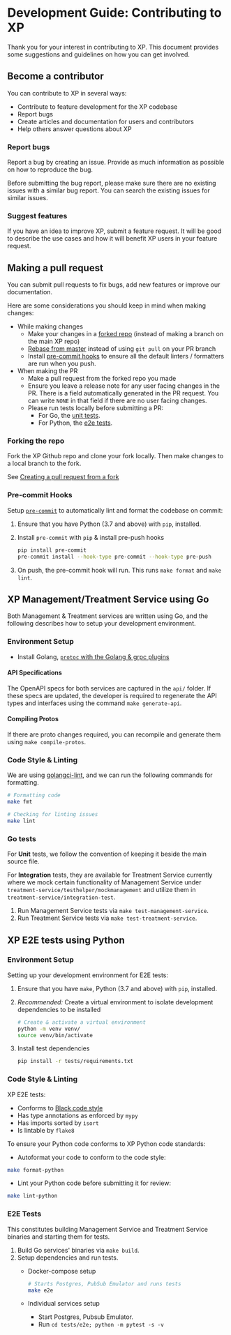 # Development Guide: Contributing to XP

Thank you for your interest in contributing to XP. This document provides some suggestions and guidelines on how you can get involved.

## Become a contributor

You can contribute to XP in several ways:

- Contribute to feature development for the XP codebase
- Report bugs
- Create articles and documentation for users and contributors
- Help others answer questions about XP

### Report bugs

Report a bug by creating an issue. Provide as much information as possible
on how to reproduce the bug.

Before submitting the bug report, please make sure there are no existing issues
with a similar bug report. You can search the existing issues for similar issues.

### Suggest features

If you have an idea to improve XP, submit a feature request. It will be good
to describe the use cases and how it will benefit XP users in your feature
request.

## Making a pull request

You can submit pull requests to fix bugs, add new features or improve our documentation.

Here are some considerations you should keep in mind when making changes:

- While making changes
  - Make your changes in a [forked repo](#forking-the-repo) (instead of making a branch on the main XP repo)
  - [Rebase from master](#incorporating-upstream-changes-from-master) instead of using `git pull` on your PR branch
  - Install [pre-commit hooks](#pre-commit-hooks) to ensure all the default linters / formatters are run when you push.
- When making the PR
  - Make a pull request from the forked repo you made
  - Ensure you leave a release note for any user facing changes in the PR. There is a field automatically generated in the PR request. You can write `NONE` in that field if there are no user facing changes.
  - Please run tests locally before submitting a PR:
    - For Go, the [unit tests](#go-tests).
    - For Python, the [e2e tests](#e2e-tests).

### Forking the repo

Fork the XP Github repo and clone your fork locally. Then make changes to a local branch to the fork.

See [Creating a pull request from a fork](https://docs.github.com/en/github/collaborating-with-pull-requests/proposing-changes-to-your-work-with-pull-requests/creating-a-pull-request-from-a-fork)

### Pre-commit Hooks

Setup [`pre-commit`](https://pre-commit.com/) to automatically lint and format the codebase on commit:

1. Ensure that you have Python (3.7 and above) with `pip`, installed.
2. Install `pre-commit` with `pip` &amp; install pre-push hooks

    ```sh
    pip install pre-commit
    pre-commit install --hook-type pre-commit --hook-type pre-push
    ```

3. On push, the pre-commit hook will run. This runs `make format` and `make lint`.

## XP Management/Treatment Service using Go

Both Management & Treatment services are written using Go, and the following describes how to setup your development environment.

### Environment Setup

- Install Golang, [`protoc` with the Golang &amp; grpc plugins](https://developers.google.com/protocol-buffers/docs/gotutorial#compiling-your-protocol-buffers)

#### API Specifications

The OpenAPI specs for both services are captured in the `api/` folder. If these specs are updated, the developer is required to regenerate the API types and interfaces using the command `make generate-api`.

#### Compiling Protos

If there are proto changes required, you can recompile and generate them using `make compile-protos`.

### Code Style & Linting

We are using [golangci-lint](https://github.com/golangci/golangci-lint), and we can run the following commands for formatting.

```sh
# Formatting code
make fmt

# Checking for linting issues
make lint
```

### Go tests

For **Unit** tests, we follow the convention of keeping it beside the main source file.

For **Integration** tests, they are available for Treatment Service currently where we mock certain functionality of Management Service under `treatment-service/testhelper/mockmanagement` and utilize them in `treatment-service/integration-test`.

1. Run Management Service tests via `make test-management-service`.
2. Run Treatment Service tests via `make test-treatment-service`.

## XP E2E tests using Python

### Environment Setup

Setting up your development environment for E2E tests:

1. Ensure that you have `make`, Python (3.7 and above) with `pip`, installed.
2. _Recommended:_ Create a virtual environment to isolate development dependencies to be installed

    ```sh
    # Create & activate a virtual environment
    python -m venv venv/
    source venv/bin/activate
    ```

3. Install test dependencies

    ```sh
    pip install -r tests/requirements.txt
    ```

### Code Style & Linting

XP E2E tests:

- Conforms to [Black code style](https://black.readthedocs.io/en/stable/the_black_code_style.html)
- Has type annotations as enforced by `mypy`
- Has imports sorted by `isort`
- Is lintable by `flake8`

To ensure your Python code conforms to XP Python code standards:

- Autoformat your code to conform to the code style:

```sh
make format-python
```

- Lint your Python code before submitting it for review:

```sh
make lint-python
```

### E2E Tests

This constitutes building Management Service and Treatment Service binaries and starting them for tests.

1. Build Go services' binaries via `make build`.
2. Setup dependencies and run tests.
    - Docker-compose setup

        ```sh
        # Starts Postgres, PubSub Emulator and runs tests
        make e2e
        ```

    - Individual services setup
        - Start Postgres, Pubsub Emulator.
        - Run `cd tests/e2e; python -m pytest -s -v`
